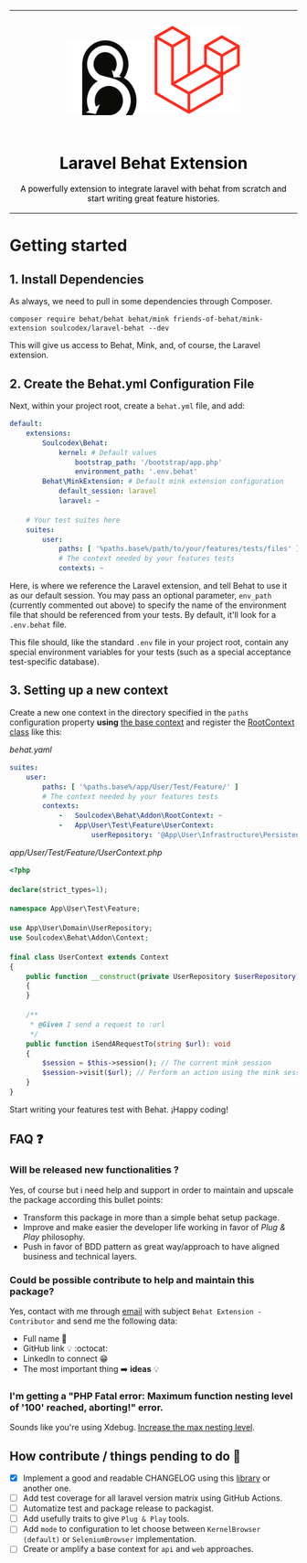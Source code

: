 <table align="center">
    <tr style="text-align: center;">
        <td align="center" width="9999">
            <img src="./doc/behat.png" width="150" alt="Project icon" style="margin: 25px auto; display: inline-block">
            <img src="./doc/laravel.png" width="150" alt="Project icon" style="margin: 25px auto; display: inline-block">

 <h1 style="color: black;">Laravel Behat Extension</h1>

<p style="color: black">A powerfully extension to integrate laravel with behat from scratch and start writing great feature histories.</p>
</td>
</tr>
</table>

# Getting started

## 1. Install Dependencies

As always, we need to pull in some dependencies through Composer.

```shell
composer require behat/behat behat/mink friends-of-behat/mink-extension soulcodex/laravel-behat --dev
```

This will give us access to Behat, Mink, and, of course, the Laravel extension.

## 2. Create the Behat.yml Configuration File

Next, within your project root, create a `behat.yml` file, and add:

```yaml
default:
    extensions:
        Soulcodex\Behat:
            kernel: # Default values
                bootstrap_path: '/bootstrap/app.php'
                environment_path: '.env.behat'
        Behat\MinkExtension: # Default mink extension configuration
            default_session: laravel
            laravel: ~

    # Your test suites here
    suites:
        user:
            paths: [ '%paths.base%/path/to/your/features/tests/files' ]
            # The context needed by your features tests
            contexts: ~
```

Here, is where we reference the Laravel extension, and tell Behat to use it as our default session. You may pass an
optional parameter, `env_path` (currently commented out above) to specify the name of the environment file that should
be referenced from your tests. By default, it'll look for a `.env.behat` file.

This file should, like the standard `.env` file in your project root, contain any special environment variables
for your tests (such as a special acceptance test-specific database).

## 3. Setting up a new context

Create a new one context in the directory specified in the `paths` configuration property **using**
[the base context](src/Addon/Context.php) and register the [RootContext class](src/Addon/RootContext.php) like this:

_behat.yaml_

```yaml
suites:
    user:
        paths: [ '%paths.base%/app/User/Test/Feature/' ]
        # The context needed by your features tests
        contexts:
            -   Soulcodex\Behat\Addon\RootContext: ~
            -   App\User\Test\Feature\UserContext:
                    userRepository: '@App\User\Infrastructure\Persistence\Eloquent\EloquentMySqlUserRepository'
```

_app/User/Test/Feature/UserContext.php_

```php
<?php

declare(strict_types=1);

namespace App\User\Test\Feature;

use App\User\Domain\UserRepository;
use Soulcodex\Behat\Addon\Context;

final class UserContext extends Context
{
    public function __construct(private UserRepository $userRepository)
    {
    }

    /**
     * @Given I send a request to :url
     */
    public function iSendARequestTo(string $url): void
    {
        $session = $this->session(); // The current mink session
        $session->visit($url); // Perform an action using the mink session 
    }
}
```

Start writing your features test with Behat. ¡Happy coding!

## FAQ ❓

### Will be released new functionalities ?

Yes, of course but i need help and support in order to maintain and upscale the package according this bullet points:

* Transform this package in more than a simple behat setup package.
* Improve and make easier the developer life working in favor of *Plug & Play* philosophy.
* Push in favor of BDD pattern as great way/approach to have aligned business and technical layers.

### Could be possible contribute to help and maintain this package?

Yes, contact with me through [email](mailto:robertojosegn55@gmail.com) with subject `Behat Extension - Contributor` and
send me the following data:

* Full name 👋
* GitHub link 💡 :octocat:
* LinkedIn to connect 😁
* The most important thing ➡️ **ideas** 💡

### I'm getting a "PHP Fatal error: Maximum function nesting level of '100' reached, aborting!" error.

Sounds like you're using
Xdebug. [Increase the max nesting level](http://xdebug.org/docs/all_settings#max_nesting_level).

## How contribute / things pending to do 📄

- [X] Implement a good and readable CHANGELOG using
  this [library](https://github.com/marcocesarato/php-conventional-changelog) or another one.
- [ ] Add test coverage for all laravel version matrix using GitHub Actions.
- [ ] Automatize test and package release to packagist.
- [ ] Add usefully traits to give `Plug & Play` tools.
- [ ] Add `mode` to configuration to let choose between `KernelBrowser (default)` or `SeleniumBrowser` implementation.
- [ ] Create or amplify a base context for `api` and `web` approaches.